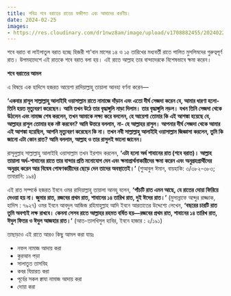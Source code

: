 ```yaml
---
title: পবিত্র শবে বরাতের রাতের ফজীলত এবং আমাদের করণীয়।
date: 2024-02-25
images: 
- https://res.cloudinary.com/dr1nwz8am/image/upload/v1708882455/20240225_232636_lj2dfa.webp
---
```

শবে বরাত বা লাইলাতুল বরাত হচ্ছে হিজরী শা'বান মাসের ১৪ ও ১৫ তারিখের মধ্যবর্তী রাতে পালিত মুসলিমদের গুরুত্বপূর্ণ রাত। উপমহাদেশে এই রাতকে শবে বরাত বলা হয়। এই রাতে আল্লাহ তার বান্দাদেরকে বিশেষভাবে ক্ষমা করেন।

**শবে বরাতের আমল**

এ বিষয়ে এক হাদিসে হজরত আয়েশা রাদিয়াল্লাহু তায়ালা আনহা বর্ণনা করেন—

**‘একবার রাসূল সাল্লাল্লাহু আলাইহি ওয়াসাল্লাম রাতে নামাজে দাঁড়ান এবং এতো দীর্ঘ সেজদা করেন যে, আমার ধারণা হলো- তিনি হয়ত মৃত্যুবরণ করেছেন। আমি তখন উঠে তার বৃদ্ধাঙ্গুলি নাড়া দিলাম। তার বৃদ্ধাঙ্গুলি নড়ল। যখন তিনি সেজদা থেকে উঠলেন এবং নামাজ শেষ করলেন, তখন আমাকে লক্ষ্য করে বললেন, হে আয়েশা তোমার কি এই আশঙ্কা হয়েছে যে, আল্লাহর রাসুল তোমার হক নষ্ট করবেন? আমি উত্তরে বললাম, না- হে আল্লাহর রাসুল। আপনার দীর্ঘ সেজদা থেকে আমার এই আশঙ্কা হয়েছিল, আপনি মৃত্যুবরণ করেছেন কি না। 
তখন নবী সাল্লাল্লাহু আলাইহি ওয়াসাল্লাম  জিজ্ঞাসা করলেন, তুমি কি জানো এটা কোন রাত? আমি বললাম, আল্লাহ ও তার রাসুলই ভালো জানেন।** 

রাসূলুল্লাহ সাল্লাল্লাহু আলাইহি ওয়াসাল্লাম তখন ইরশাদ করলেন, **‘এটা হলো অর্ধ শাবানের রাত (শবে বরাত)। আল্লাহ তায়ালা অর্ধ-শাবানের রাতে তার বান্দার প্রতি মনোযোগ দেন এবং ক্ষমাপ্রার্থনাকারীদের ক্ষমা করেন এবং অনুগ্রহপ্রার্থীদের অনুগ্রহ করেন আর বিদ্বেষ পোষণকারীদের ছেড়ে দেন তাদের অবস্থাতেই।’** (শুআবুল ঈমান, বায়হাকি: ৩/৩৮২-৩৮৩; তাবারানি: ১৯৪)

এই রাত সম্পর্কে হজরত ইবনে ওমর রাদিয়াল্লাহু তায়ালা আনহু বলেন, **‘পাঁচটি রাত এমন আছে, যে রাতের দোয়া ফিরিয়ে দেওয়া হয় না। জুমার রাত, রজবের প্রথম রাত, শাবানের ১৪ তারিখ রাত, দুই ঈদের রাত।’** (মুসান্নাফে আব্দুর রাজ্জাক, হাদিস : ৭৯২৭)
ওমর ইবনে আবদুল আজিজ রহিমাহুল্লাহ আদি ইবনে আরতাতের উদ্দেশ্যে লেখেন, **‘বছরের চারটি রাত তুমি অবশ্যই লক্ষ রাখবে। কেননা সেসব রাতে আল্লাহর রহমত বর্ষিত হয়—রজবের প্রথম রাত, শাবানের ১৪ তারিখ রাত, ঈদুল ফিতর ও ঈদুল আজহার রাত।’** (আত-তালখিসুল হাবির, ইবনে হাজার : ২/১৯১)

তাছাড়াও এই রাতে আরও কিছু আমল করা যায়ঃ 
- নফল নামাজ আদায় করা 
- কুরআন পড়া 
- সালাতুত তাসবিহ
- কবর যিয়ারত করা 
- পূর্বের সকল ক্বাযা নামাজ আদায় করা 
- দোয়া করা 
